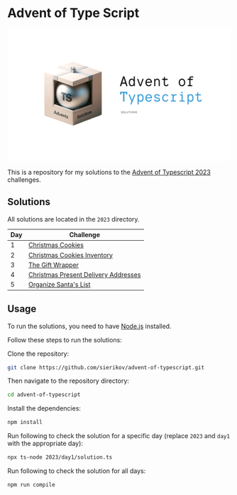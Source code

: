 # Advent of Type Script

![Advent of Typescript poser](public/poster.png)

This is a repository for my solutions to the [Advent of Typescript 2023](https://typehero.dev/aot-2023) challenges.

## Solutions

All solutions are located in the `2023` directory.

| Day | Challenge |
| --- | --------- |
| 1 | [Christmas Cookies](./2023/day1/readme.md) |
| 2 | [Christmas Cookies Inventory](./2023/day2/readme.md) |
| 3 | [The Gift Wrapper](./2023/day3/readme.md) |
| 4 | [Christmas Present Delivery Addresses](./2023/day4/readme.md) |
| 5 | [Organize Santa's List](./2023/day5/readme.md) |

## Usage

To run the solutions, you need to have [Node.js](https://nodejs.org/en/) installed.

Follow these steps to run the solutions:

Clone the repository:

```bash
git clone https://github.com/sierikov/advent-of-typescript.git
```

Then navigate to the repository directory:

```bash
cd advent-of-typescript
```

Install the dependencies:

```bash
npm install
```

Run following to check the solution for a specific day
(replace `2023` and `day1` with the appropriate day):

```bash
npx ts-node 2023/day1/solution.ts     
```

Run following to check the solution for all days:

```bash
npm run compile
```
